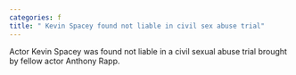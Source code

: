 ```yaml
---
categories: f
title: " Kevin Spacey found not liable in civil sex abuse trial"
---
```

Actor Kevin Spacey was found not liable in a civil sexual abuse trial brought by fellow actor Anthony Rapp.

